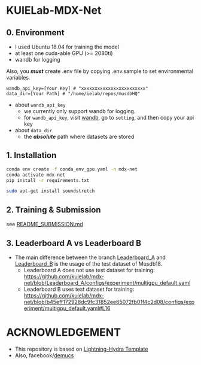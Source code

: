# KUIELab-MDX-Net

## 0. Environment

- I used Ubuntu 18.04 for training the model
- at least one cuda-able GPU (>= 2080ti)
- wandb for logging

Also, you ***must*** create .env file by copying .env.sample to set environmental variables.

```
wandb_api_key=[Your Key] # "xxxxxxxxxxxxxxxxxxxxxxxx"
data_dir=[Your Path] # "/home/ielab/repos/musdbHQ"
```

- about ```wandb_api_key```
   - we currently only support wandb for logging.
   - for ```wandb_api_key```, visit [wandb](https://wandb.ai/site), go to ```setting```, and then copy your api key
- about ```data_dir```
   - the ***absolute*** path where datasets are stored

## 1. Installation

```bash
conda env create -f conda_env_gpu.yaml -n mdx-net
conda activate mdx-net
pip install -r requirements.txt

sudo apt-get install soundstretch
```

## 2. Training & Submission

see [README_SUBMISSION.md](README_SUBMISSION.md)

## 3. Leaderboard A vs Leaderboard B

- The main difference between the branch [Leaderboard_A](https://github.com/kuielab/mdx-net/tree/Leaderboard_A) and [Leaderboard_B](https://github.com/kuielab/mdx-net/tree/Leaderboard_B) is the usage of the test dataset of Musdb18.
   - Leaderboard A does not use test dataset for training: https://github.com/kuielab/mdx-net/blob/Leaderboard_A/configs/experiment/multigpu_default.yaml
   - Leaderboard B uses test dataset for training: https://github.com/kuielab/mdx-net/blob/b45eff172928dc9fc31852ee65072fb01f4c2d08/configs/experiment/multigpu_default.yaml#L16
  
# ACKNOWLEDGEMENT

- This repository is based on [Lightning-Hydra Template](https://github.com/ashleve/lightning-hydra-template)
- Also, facebook/[demucs](https://github.com/facebookresearch/demucs)
